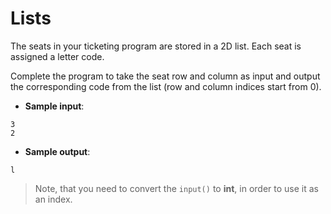 # Lists

The seats in your ticketing program are stored in a 2D list. Each seat is assigned a letter code.

Complete the program to take the seat row and column as input and output the corresponding code from the list (row and column indices start from 0).

- **Sample input**:
```
3
2
```

- **Sample output**:
```
l
```

> Note, that you need to convert the `input()` to **int**, in order to use it as an index.